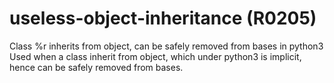 # useless-object-inheritance (R0205)

Class %r inherits from object, can be safely removed from bases in
python3 Used when a class inherit from object, which under python3 is
implicit, hence can be safely removed from bases.
